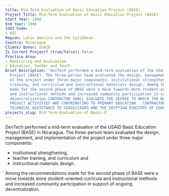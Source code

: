 ```yaml
---
title: Mid-Term Evaluation of Basic Education Project (BASE)
Project Title: Mid-Term Evaluation of Basic Education Project (BASE)
Start Year: 1996
End Year: 1996
ISO3 Code:
- NIC
Region: Latin America and the Caribbean
Country: Nicaragua
Client/ Donor: USAID
Is Current Project? (true/false): false
Practice Area:
- Monitoring and Evaluation
- Education, Gender and Youth
Brief Description: 'DevTech performed a mid-term evaluation of the USAID Basic Education
  Project (BASE). The three-person team evaluated the design, management, and implementation
  of the project under three major components: institutional strengthening, teacher
  training, and curriculum and instructional materials design. Among the recommendations
  made for the second phase of BASE were a move towards more student-oriented curricula
  and instructional methods and increased community participation in support of ongoing
  decentralization.CONTRACTOR SHALL EVALUATE THE DEGREE TO WHICH THE BASIC EDUCATION
  PROJECT ACTIVITIES ARE CONTRIBUTING TO PRIMARY EDUCATION.  CONTRACTOR SHALL PROVIDE
  TECHNICAL ASSISTANCE TO USAID/CAIRO AND THE EGYPTIAN MINISTRY OF EDUCATION'
projects_slug: Mid-Term-Evaluation-of-Basic-E
---
```


DevTech performed a mid-term evaluation of the USAID Basic Education Project (BASE) in Nicaragua. The three-person team evaluated the design, management, and implementation of the project under three major components:
* institutional strengthening, 
* teacher training, and curriculum and 
* instructional materials design. 

Among the recommendations made for the second phase of BASE were a move towards more student-oriented curricula and instructional methods and increased community participation in support of ongoing decentralization.